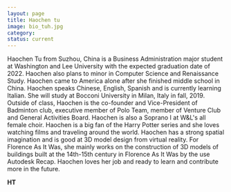 ```yaml
---
layout: page
title: Haochen tu
image: bio_tuh.jpg
category:
status: current
---
```


Haochen Tu from Suzhou, China is a Business Administration major student at Washington and Lee University with the expected graduation date of 2022. Haochen also plans to minor in Computer Science and Renaissance Study. Haochen came to America alone after she finished middle school in China. Haochen speaks Chinese, English, Spanish and is currently learning Italian. She will study at Bocconi University in Milan, Italy in fall, 2019. Outside of class, Haochen is the co-founder and Vice-President of Badminton club, executive member of Polo Team, member of Venture Club and General Activities Board. Haochen is also a Soprano I at W&L's all female choir. Haochen is a big fan of the Harry Potter series and she loves watching films and traveling around the world.
Haochen has a strong spatial imagination and is good at 3D model design from virtual reality. For Florence As It Was, she mainly works on the construction of 3D models of buildings built at the 14th-15th century in Florence As It Was by the use Autodesk Recap. Haochen loves her job and ready to learn and contribute more in the future.

__HT__
